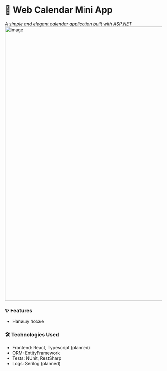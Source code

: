 # 📅 Web Calendar Mini App
*A simple and elegant calendar application built with ASP.NET*
<img width="1800" height="884" alt="image" src="https://github.com/user-attachments/assets/88d0c40d-68a8-4a66-abe4-40ff91a5dde5" />

### ✨ Features
 - Напишу позже
### 🛠️ Technologies Used
 - Frontend: React, Typescript (planned)
 - ORM: EntityFramework
 - Tests: NUnit, RestSharp
 - Logs: Serilog (planned)
